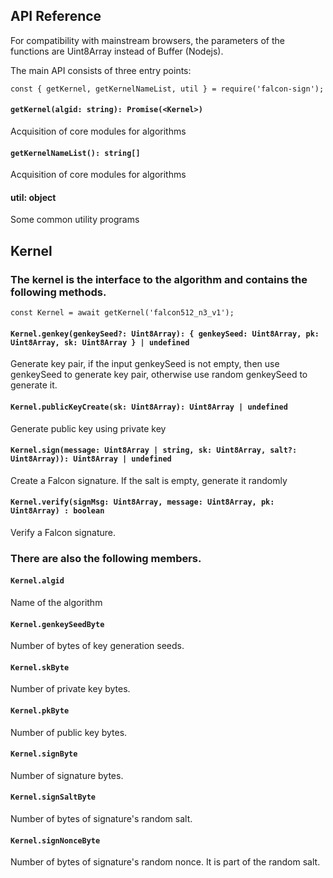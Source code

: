 API Reference
---

For compatibility with mainstream browsers, the parameters of the functions are Uint8Array instead of Buffer (Nodejs).

The main API consists of three entry points:

	const { getKernel, getKernelNameList, util } = require('falcon-sign');

#### `getKernel(algid: string): Promise(<Kernel>)`
Acquisition of core modules for algorithms

#### `getKernelNameList(): string[]`
Acquisition of core modules for algorithms

#### util: object
Some common utility programs

Kernel
---
### The kernel is the interface to the algorithm and contains the following methods.

	const Kernel = await getKernel('falcon512_n3_v1');

#### `Kernel.genkey(genkeySeed?: Uint8Array): { genkeySeed: Uint8Array, pk: Uint8Array, sk: Uint8Array } | undefined`
Generate key pair, if the input genkeySeed is not empty, then use genkeySeed to generate key pair, otherwise use random genkeySeed to generate it.

#### `Kernel.publicKeyCreate(sk: Uint8Array): Uint8Array | undefined`
Generate public key using private key

#### `Kernel.sign(message: Uint8Array | string, sk: Uint8Array, salt?: Uint8Array)): Uint8Array | undefined`
Create a Falcon signature. If the salt is empty, generate it randomly

#### `Kernel.verify(signMsg: Uint8Array, message: Uint8Array, pk: Uint8Array) : boolean`
Verify a Falcon signature.

### There are also the following members.

#### `Kernel.algid`
Name of the algorithm

#### `Kernel.genkeySeedByte`
Number of bytes of key generation seeds.

#### `Kernel.skByte`
Number of private key bytes.

#### `Kernel.pkByte`
Number of public key bytes.

#### `Kernel.signByte`
Number of signature bytes.

#### `Kernel.signSaltByte`
Number of bytes of signature's random salt.

#### `Kernel.signNonceByte`
Number of bytes of signature's random nonce. It is part of the random salt.










